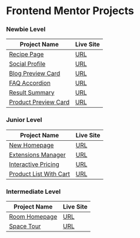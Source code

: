 # Frontend Mentor Projects


### Newbie Level

| Project Name | Live Site |
| -------- | ------- |
| [Recipe Page](https://github.com/ClairJDA/RecipePage) | [URL](https://recipe-page-ashen-gamma.vercel.app/)    |
| [Social Profile](https://github.com/ClairJDA/SocialProfile) | [URL](https://social-profile-1emr.vercel.app/)     |
| [Blog Preview Card](https://github.com/ClairJDA/blockPreviewCard)    | [URL](https://block-preview-card.vercel.app/)   |
| [FAQ Accordion](https://github.com/ClairJDA/FaqAccordion)  | [URL](https://faq-accordion-jet-sigma.vercel.app/)    |
| [Result Summary](https://github.com/ClairJDA/ResultSummary) | [URL](https://result-summary-pi-ebon.vercel.app/)     |
| [Product Preview Card](https://github.com/ClairJDA/ProductPreviewCard) | [URL](https://product-preview-card-amber-nine.vercel.app/)     |

### Junior Level

| Project Name | Live Site |
| -------- | ------- |
| [New Homepage](https://github.com/ClairJDA/NewsHomepage)  | [URL](https://news-homepage-alpha-lake.vercel.app/)    |
| [Extensions Manager](https://github.com/ClairJDA/ExtensionsManager) | [URL](https://extensions-manager-two.vercel.app/)     |
| [Interactive Pricing](https://github.com/ClairJDA/InteractivePricing) | [URL](https://interactive-pricing-fawn.vercel.app/) |
| [Product List With Cart](https://github.com/ClairJDA/ProductListWithCart) | [URL](https://product-list-with-cart-ten-livid.vercel.app/) |

### Intermediate Level

| Project Name | Live Site |
| -------- | ------- |
| [Room Homepage](https://github.com/ClairJDA/RoomHomepage)  | [URL](https://room-homepage-kappa-gules.vercel.app/)    |
| [Space Tour](https://github.com/ClairJDA/SpaceTour)  | [URL](https://space-tour-tan.vercel.app/)    |
